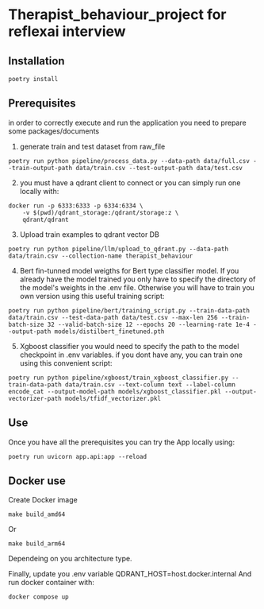 # Therapist_behaviour_project for reflexai interview

## Installation 

```
poetry install
```

## Prerequisites

in order to correctly execute and run the application you need to prepare some packages/documents

1. generate train and test dataset from raw_file
```
poetry run python pipeline/process_data.py --data-path data/full.csv --train-output-path data/train.csv --test-output-path data/test.csv
```
2. you must have a qdrant client to connect or you can simply run one locally with:
```
docker run -p 6333:6333 -p 6334:6334 \
    -v $(pwd)/qdrant_storage:/qdrant/storage:z \
    qdrant/qdrant
```

3. Upload train examples to qdrant vector DB
```
poetry run python pipeline/llm/upload_to_qdrant.py --data-path data/train.csv --collection-name therapist_behaviour
```


4. Bert fin-tunned model weigths for Bert type classifier model. If you already have the model trained you only have to specify the directory of the model's weights in the .env file. Otherwise you will have to train you own version using this useful training script:

```
poetry run python pipeline/bert/training_script.py --train-data-path data/train.csv --test-data-path data/test.csv --max-len 256 --train-batch-size 32 --valid-batch-size 12 --epochs 20 --learning-rate 1e-4 --output-path models/distilbert_finetuned.pth
```
5. Xgboost classifier
you would need to specify the path to the model checkpoint in .env variables. if you dont have any, you can train one using this convenient script:
```
poetry run python pipeline/xgboost/train_xgboost_classifier.py --train-data-path data/train.csv --text-column text --label-column encode_cat --output-model-path models/xgboost_classifier.pkl --output-vectorizer-path models/tfidf_vectorizer.pkl
```

## Use
Once you have all the prerequisites you can try the App locally using:
```
poetry run uvicorn app.api:app --reload
```

## Docker use
Create Docker image
```
make build_amd64
```
Or
```
make build_arm64
```
Dependeing on you architecture type.

Finally, update you .env variable QDRANT_HOST=host.docker.internal  And run docker container with:

 ```
 docker compose up
 ```